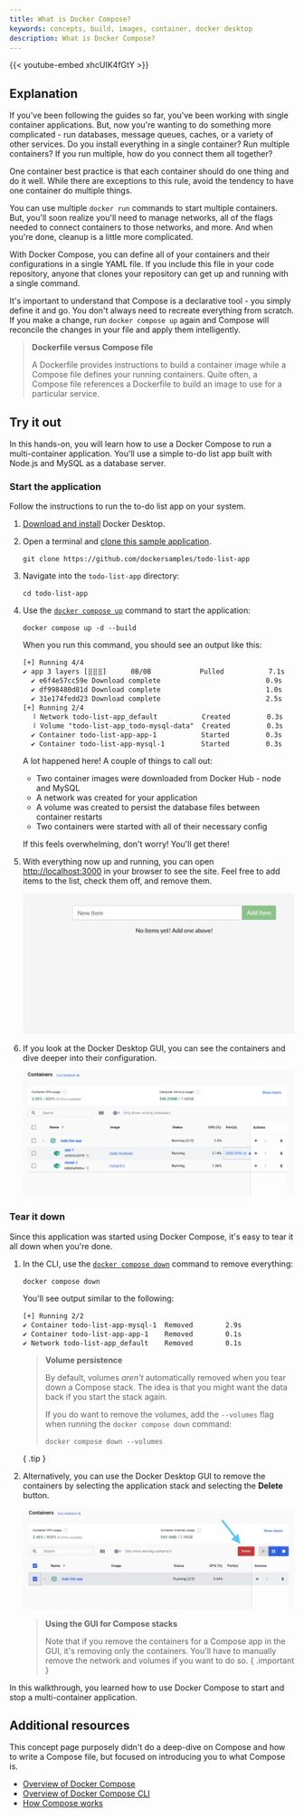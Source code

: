 ```yaml
---
title: What is Docker Compose?
keywords: concepts, build, images, container, docker desktop
description: What is Docker Compose?
---
```


{{< youtube-embed xhcUIK4fGtY >}}

## Explanation

If you've been following the guides so far, you've been working with single container applications. But, now you're wanting to do something more complicated - run databases, message queues, caches, or a variety of other services. Do you install everything in a single container? Run multiple containers? If you run multiple, how do you connect them all together?

One container best practice is that each container should do one thing and do it well. While there are exceptions to this rule, avoid the tendency to have one container do multiple things.

You can use multiple `docker run` commands to start multiple containers. But, you'll soon realize you'll need to manage networks, all of the flags needed to connect containers to those networks, and more. And when you're done, cleanup is a little more complicated.

With Docker Compose, you can define all of your containers and their configurations in a single YAML file. If you include this file in your code repository, anyone that clones your repository can get up and running with a single command.

It's important to understand that Compose is a declarative tool - you simply define it and go. You don't always need to recreate everything from scratch. If you make a change, run `docker compose up` again and Compose will reconcile the changes in your file and apply them intelligently.

> **Dockerfile versus Compose file**
>
> A Dockerfile provides instructions to build a container image while a Compose file defines your running containers. Quite often, a Compose file references a Dockerfile to build an image to use for a particular service.


## Try it out 

In this hands-on, you will learn how to use a Docker Compose to run a multi-container application. You'll use a simple to-do list app built with Node.js and MySQL as a database server.

### Start the application

Follow the instructions to run the to-do list app on your system.

1. [Download and install](https://www.docker.com/products/docker-desktop/) Docker Desktop.
2. Open a terminal and [clone this sample application](https://github.com/dockersamples/todo-list-app).

    ```console
    git clone https://github.com/dockersamples/todo-list-app 
    ```

3. Navigate into the `todo-list-app` directory:

    ```console
    cd todo-list-app
    ```

4. Use the [`docker compose up`](/reference/cli/docker/compose/up/) command to start the application:

    ```console
    docker compose up -d --build
    ```

    When you run this command, you should see an output like this:

    ```console
    [+] Running 4/4
    ✔ app 3 layers [⣿⣿⣿]      0B/0B            Pulled           7.1s
      ✔ e6f4e57cc59e Download complete                          0.9s
      ✔ df998480d81d Download complete                          1.0s
      ✔ 31e174fedd23 Download complete                          2.5s
    [+] Running 2/4
      ⠸ Network todo-list-app_default           Created         0.3s
      ⠸ Volume "todo-list-app_todo-mysql-data"  Created         0.3s
      ✔ Container todo-list-app-app-1           Started         0.3s
      ✔ Container todo-list-app-mysql-1         Started         0.3s
    ```

    A lot happened here! A couple of things to call out:

    - Two container images were downloaded from Docker Hub - node and MySQL
    - A network was created for your application
    - A volume was created to persist the database files between container restarts
    - Two containers were started with all of their necessary config

    If this feels overwhelming, don't worry! You'll get there!

5. With everything now up and running, you can open [http://localhost:3000](http://localhost:3000) in your browser to see the site. Feel free to add items to the list, check them off, and remove them.

    ![A screenshot of a webpage showing the todo-list application running on port 3000](images/todo-list-app.webp?border=true&w=950&h=400)

6. If you look at the Docker Desktop GUI, you can see the containers and dive deeper into their configuration.

    ![A screenshot of Docker Desktop dashboard showing the list of containers running todo-list app](images/todo-list-containers.webp?border=true&w=950&h=400)


### Tear it down

Since this application was started using Docker Compose, it's easy to tear it all down when you're done.

1. In the CLI, use the [`docker compose down`](/reference/cli/docker/compose/down/) command to remove everything:

    ```console
    docker compose down
    ```

    You'll see output similar to the following:

    ```console
    [+] Running 2/2
    ✔ Container todo-list-app-mysql-1  Removed        2.9s
    ✔ Container todo-list-app-app-1    Removed        0.1s
    ✔ Network todo-list-app_default    Removed        0.1s
    ```

    > **Volume persistence**
    >
    > By default, volumes _aren't_ automatically removed when you tear down a Compose stack. The idea is that you might want the data back if you start the stack again.
    >
    > If you do want to remove the volumes, add the `--volumes` flag when running the `docker compose down` command:
    >
    > ```console
    > docker compose down --volumes
    > ```
    { .tip }

2. Alternatively, you can use the Docker Desktop GUI to remove the containers by selecting the application stack and selecting the **Delete** button.

    ![A screenshot of the Docker Desktop GUI showing the containers view with an arrow pointing to the "Delete" button](images/todo-list-delete.webp?w=930&h=400)

    > **Using the GUI for Compose stacks**
    >
    > Note that if you remove the containers for a Compose app in the GUI, it's removing only the containers. You'll have to manually remove the network and volumes if you want to do so.
    { .important }

In this walkthrough, you learned how to use Docker Compose to start and stop a multi-container application.


## Additional resources

This concept page purposely didn't do a deep-dive on Compose and how to write a Compose file, but focused on introducing you to what Compose is.

* [Overview of Docker Compose](/compose/)
* [Overview of Docker Compose CLI](/compose/reference/)
* [How Compose works](/compose/compose-application-model/)
